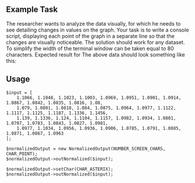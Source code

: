 ## Example Task

The researcher wants to analyze the data visually, for which he needs to see
detailing changes in values on the graph. Your task is to write a console script,
displaying each point of the graph in a separate line so that the changes are
visually noticeable. The solution should work for any dataset. To simplify
the width of the terminal window can be taken equal to 80 characters. Expected result for
The above data should look something like this:


## Usage

    $input = [
        1.1066, 1.1048, 1.1023, 1.1003, 1.0969, 1.0951, 1.0901, 1.0914, 1.0867, 1.0842, 1.0835, 1.0816, 1.08,
        1.079, 1.0801, 1.0818, 1.084, 1.0875, 1.0964, 1.0977, 1.1122, 1.1117, 1.1125, 1.1187, 1.1336, 1.1456,
        1.139, 1.1336, 1.124, 1.1104, 1.1157, 1.0982, 1.0934, 1.0801, 1.0707, 1.0783, 1.0843, 1.0827, 1.0981,
        1.0977, 1.1034, 1.0956, 1.0936, 1.0906, 1.0785, 1.0791, 1.0885, 1.0871, 1.0867, 1.0963
    ];

    $normalizedOutput = new NormalizedOutput(NUMBER_SCREEN_CHARS, CHAR_POINT);    
    $normalizedOutput->outNormalized($input);

    $normalizedOutput->setChar(CHAR_ASTERIX);
    $normalizedOutput->outNormalized($input);

